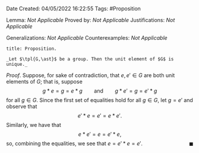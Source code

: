 <div class="topSpace"></div>

Date Created: 04/05/2022 16:22:55
Tags: #Proposition

Lemma: _Not Applicable_
Proved by: _Not Applicable_
Justifications: _Not Applicable_

Generalizations: _Not Applicable_
Counterexamples: _Not Applicable_

``` ad-Proposition
title: Proposition.

_Let $\tpl{G,\ast}$ be a group. Then the unit element of $G$ is unique._

```

_Proof_. Suppose, for sake of contradiction, that $e,e'\in G$ are both unit elements of $G$; that is, suppose
$$\begin{equation}
    g\ast e=g=e\ast g\ \ \ \ \ \ \ \ \textrm{and}\ \ \ \ \ \ \ \ g\ast e'=g=e'\ast g
\end{equation}$$
for all $g\in G$. Since the first set of equalities hold for all $g\in G$, let $g=e'$ and observe that
$$\begin{equation}
    e'\ast e=e'=e\ast e'.
\end{equation}$$
Similarly, we have that
$$\begin{equation}
    e\ast e'=e=e'\ast e,
\end{equation}$$
so, combining the equalities, we see that $e=e'\ast e=e'$.<span style="float:right;">$\blacksquare$</span>
